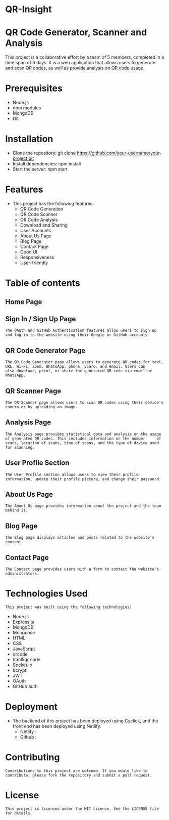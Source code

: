 # QR-Insight
# QR Code Generator, Scanner and Analysis
  This project is a collaborative effort by a team of 5 members, completed in a time span of 6 days. It is a web application that allows   users to generate and scan QR codes, as well as provide analysis on QR code usage. 


# Prerequisites
  - Node.js
  - npm modules
  - MongoDB
  - Git
  
# Installation
  - Clone the repository: git clone https://github.com/your-username/your-project.git
  - Install dependencies: npm install
  - Start the server: npm start
  
# Features
  - This project has the following features:
    - QR Code Generation
    - QR Code Scanner
    - QR Code Analysis
    - Download and Sharing
    - User Accounts
    - About Us Page
    - Blog Page
    - Contact Page
    - Good UI
    - Responsiveness
    - User-friendly
  
 # Table of contents

  ## Home Page
  
  ## Sign In / Sign Up Page
    The OAuth and GitHub Authentication features allow users to sign up and log in to the website using their Google or GitHub accounts
  
  ## QR Code Generator Page
    The QR Code Generator page allows users to generate QR codes for text, URL, Wi-Fi, Zoom, WhatsApp, phone, vCard, and email. Users can     also download, print, or share the generated QR code via email or WhatsApp.

  ## QR Scanner Page
    The QR Scanner page allows users to scan QR codes using their device's camera or by uploading an image.

  ## Analysis Page
    The Analysis page provides statistical data and analysis on the usage of generated QR codes. This includes information on the number     of scans, location of scans, time of scans, and the type of device used for scanning.
  
  ## User Profile Section
    The User Profile section allows users to view their profile information, update their profile picture, and change their password.

  ## About Us Page
    The About Us page provides information about the project and the team behind it.

  ## Blog Page
    The Blog page displays articles and posts related to the website's content.

  ## Contact Page
    The Contact page provides users with a form to contact the website's administrators.

  # Technologies Used
    This project was built using the following technologies:

   - Node.js
   - Express.js
   - MongoDB
   - Mongoose
   - HTML
   - CSS
   - JavaScript
   - qrcode
   - html5qr code
   - Socket.io
   - bcrypt
   - JWT
   - OAuth
   - GitHub auth
    
  # Deployment
  - The backend of this project has been deployed using Cyclick, and the front end has been deployed using Netlify.
     - Netlify : 
     - Github : 

  # Contributing
    Contributions to this project are welcome. If you would like to contribute, please fork the repository and submit a pull request.

  # License
    This project is licensed under the MIT License. See the LICENSE file for details.
